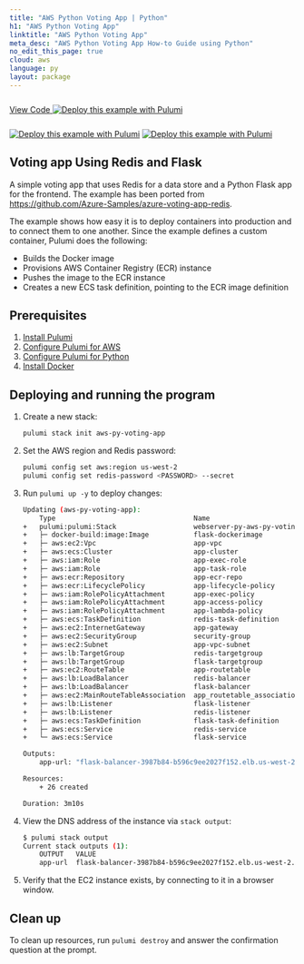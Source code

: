 ```yaml
---
title: "AWS Python Voting App | Python"
h1: "AWS Python Voting App"
linktitle: "AWS Python Voting App"
meta_desc: "AWS Python Voting App How-to Guide using Python"
no_edit_this_page: true
cloud: aws
language: py
layout: package
---
```


<!-- WARNING: this page was generated by a tool. Do not edit it by hand. -->
<!-- To change it, please see https://github.com/pulumi/registry/tree/master/tools/mktutorial. -->

<p class="mb-4 inline-flex items-center">
    <a class="rounded-md font-display text-lg text-white bg-white border-2 border-blue-600 px-3 mr-2 whitespace-no-wrap hover:text-white" style="height: 45px; line-height: 41px;" href="https://github.com/pulumi/examples/tree/master/aws-py-voting-app" target="_blank">
        <span class="flex items-center">
            <i class="fab fa-github pr-1.5"></i>
            <span>View Code</span>
        </span>
    </a>
    <a href="https://app.pulumi.com/new?template=https://github.com/pulumi/examples/blob/master/aws-py-voting-app/README.md" target="_blank">
        <img src="https://get.pulumi.com/new/button.svg" alt="Deploy this example with Pulumi">
    </a>
</p>


[![Deploy this example with Pulumi](https://www.pulumi.com/images/deploy-with-pulumi/dark.svg)](https://app.pulumi.com/new?template=https://github.com/pulumi/examples/blob/master/aws-py-voting-app/README.md#gh-light-mode-only)
[![Deploy this example with Pulumi](https://get.pulumi.com/new/button-light.svg)](https://app.pulumi.com/new?template=https://github.com/pulumi/examples/blob/master/aws-py-voting-app/README.md#gh-dark-mode-only)

## Voting app Using Redis and Flask

A simple voting app that uses Redis for a data store and a Python Flask app for the frontend. The example has been ported from <https://github.com/Azure-Samples/azure-voting-app-redis>.

The example shows how easy it is to deploy containers into production and to connect them to one another. Since the example defines a custom container, Pulumi does the following:

- Builds the Docker image
- Provisions AWS Container Registry (ECR) instance
- Pushes the image to the ECR instance
- Creates a new ECS task definition, pointing to the ECR image definition

## Prerequisites

1. [Install Pulumi](https://www.pulumi.com/docs/get-started/install/)
1. [Configure Pulumi for AWS](https://www.pulumi.com/docs/intro/cloud-providers/aws/setup/)
1. [Configure Pulumi for Python](https://www.pulumi.com/docs/intro/languages/python/)
1. [Install Docker](https://docs.docker.com/engine/installation/)

## Deploying and running the program

1. Create a new stack:

    ```bash
    pulumi stack init aws-py-voting-app
    ```

1. Set the AWS region and Redis password:

    ```bash
    pulumi config set aws:region us-west-2
    pulumi config set redis-password <PASSWORD> --secret
    ```

1. Run `pulumi up -y` to deploy changes:

    ```bash
    Updating (aws-py-voting-app):
        Type                                  Name                            Status      Info
    +   pulumi:pulumi:Stack                   webserver-py-aws-py-voting-app  created
    +   ├─ docker-build:image:Image           flask-dockerimage               created
    +   ├─ aws:ec2:Vpc                        app-vpc                         created
    +   ├─ aws:ecs:Cluster                    app-cluster                     created
    +   ├─ aws:iam:Role                       app-exec-role                   created
    +   ├─ aws:iam:Role                       app-task-role                   created
    +   ├─ aws:ecr:Repository                 app-ecr-repo                    created
    +   ├─ aws:ecr:LifecyclePolicy            app-lifecycle-policy            created
    +   ├─ aws:iam:RolePolicyAttachment       app-exec-policy                 created
    +   ├─ aws:iam:RolePolicyAttachment       app-access-policy               created
    +   ├─ aws:iam:RolePolicyAttachment       app-lambda-policy               created
    +   ├─ aws:ecs:TaskDefinition             redis-task-definition           created
    +   ├─ aws:ec2:InternetGateway            app-gateway                     created
    +   ├─ aws:ec2:SecurityGroup              security-group                  created
    +   ├─ aws:ec2:Subnet                     app-vpc-subnet                  created
    +   ├─ aws:lb:TargetGroup                 redis-targetgroup               created
    +   ├─ aws:lb:TargetGroup                 flask-targetgroup               created
    +   ├─ aws:ec2:RouteTable                 app-routetable                  created
    +   ├─ aws:lb:LoadBalancer                redis-balancer                  created
    +   ├─ aws:lb:LoadBalancer                flask-balancer                  created
    +   ├─ aws:ec2:MainRouteTableAssociation  app_routetable_association      created
    +   ├─ aws:lb:Listener                    flask-listener                  created
    +   ├─ aws:lb:Listener                    redis-listener                  created
    +   ├─ aws:ecs:TaskDefinition             flask-task-definition           created
    +   ├─ aws:ecs:Service                    redis-service                   created
    +   └─ aws:ecs:Service                    flask-service                   created

    Outputs:
        app-url: "flask-balancer-3987b84-b596c9ee2027f152.elb.us-west-2.amazonaws.com"

    Resources:
        + 26 created

    Duration: 3m10s
    ```

1. View the DNS address of the instance via `stack output`:

    ```bash
    $ pulumi stack output
    Current stack outputs (1):
        OUTPUT   VALUE
        app-url  flask-balancer-3987b84-b596c9ee2027f152.elb.us-west-2.amazonaws.com

    ```

1. Verify that the EC2 instance exists, by connecting to it in a browser window.

## Clean up

To clean up resources, run `pulumi destroy` and answer the confirmation question at the prompt.

